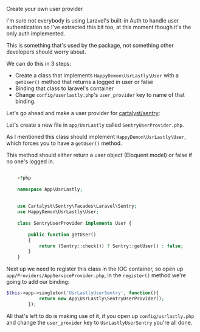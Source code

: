 Create your own user provider

I'm sure not everybody is using Laravel's built-in Auth to handle user authentication so I've extracted this bit too,
at this moment though it's the only auth implemented.

This is something that's used by the package, not something other developers should worry about.

We can do this in 3 steps:

 - Create a class that implements `HappyDemon\UsrLastly\User` with a `getUser()` method that returns a logged in user or false
 - Binding that class to laravel's container
 - Change `config/userlastly.php`'s `user_provider` key to name of that binding.
 
Let's go ahead and make a user provider for [cartalyst/sentry](https://github.com/cartalyst/sentry):
 
Let's create a new file in `app/UsrLastly` called `SentryUserProvider.php`.

As I mentioned this class should implement `HappyDemon\UsrLastly\User`, which forces you to have a `getUser()` method.

This method should either return a user object (Eloquent model) or false if no one's logged in.

```php

	<?php
	
	namespace App\UsrLastly;
	
	
	use Cartalyst\Sentry\Facades\Laravel\Sentry;
	use HappyDemon\UsrLastly\User;
	
	class SentryUserProvider implements User {
	
	    public function getUser()
	    {
	        return (Sentry::check()) ? Sentry::getUser() : false;
	    }
	}
```

Next up we need to register this class in the IOC container, so open up `app/Providers/AppServiceProvider.php`, in the `register()` method we're going to add our binding:

```php
$this->app->singleton('UsrLastlyUserSentry', function(){
            return new App\UsrLastly\SentryUserProvider();
        });
```

All that's left to do is making use of it, if you open up `config/usrlastly.php` and change the `user_provider` key to `UsrLastlyUserSentry` you're all done.